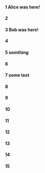 #### 1 Alice was here!
#### 2
#### 3 Bob was here!
#### 4
#### 5 somthing
#### 6
#### 7 some text
#### 8
#### 9
#### 10
#### 11
#### 12
#### 13
#### 14
#### 15